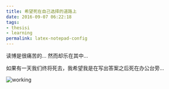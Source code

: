 ```yaml
---
title: 希望死在自己选择的道路上
date: 2016-09-07 06:22:18
tags:
- thesisi
- learning
permalink: latex-notepad-config
---
```


读博是很痛苦的...
然而却乐在其中...

如果有一天我们终将死去，我希望我是在写出答案之后死在办公台旁...

![working](/img/working.JPG "New working desk of mine")

